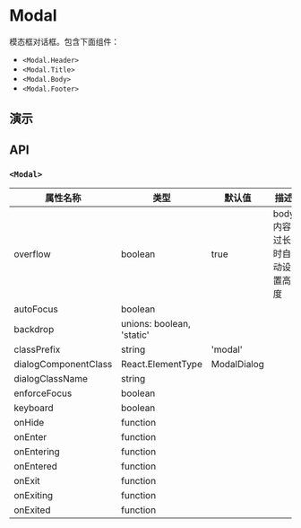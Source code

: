 # Modal [<i class="icon icon-edit2" ></i>](https://github.com/rsuite/rsuite.github.io/blob/master/src/components/modal/index.md)
模态框对话框。包含下面组件：
* `<Modal.Header>`
* `<Modal.Title>`
*  `<Modal.Body>`
* `<Modal.Footer>`

## 演示

<!--{demo}-->

## API

### `<Modal>`

| 属性名称                 | 类型                        | 默认值         | 描述               |
|----------------------|---------------------------|-------------|------------------|
| overflow             | boolean                   | true        | body 内容过长时自动设置高度 |
| autoFocus            | boolean                   |             |                  |
| backdrop             | unions: boolean, 'static' |             |                  |
| classPrefix          | string                    | 'modal'     |                  |
| dialogComponentClass | React.ElementType         | ModalDialog |                  |
| dialogClassName      | string                    |             |                  |
| enforceFocus         | boolean                   |             |                  |
| keyboard             | boolean                   |             |                  |
| onHide               | function                  |             |                  |
| onEnter              | function                  |             |                  |
| onEntering           | function                  |             |                  |
| onEntered            | function                  |             |                  |
| onExit               | function                  |             |                  |
| onExiting            | function                  |             |                  |
| onExited             | function                  |             |                  |
